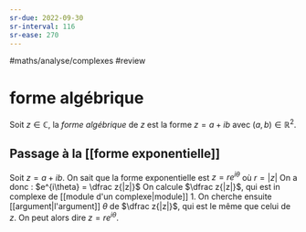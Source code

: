 ```yaml
---
sr-due: 2022-09-30
sr-interval: 116
sr-ease: 270
---
```


#maths/analyse/complexes #review 
# forme algébrique
Soit $z\in\mathbb C$, la _forme algébrique_ de $z$ est la forme $z=a+ib$ avec $(a,b)\in\mathbb R^2$.

## Passage à la [[forme exponentielle]]
Soit $z = a+ib$.
On sait que la forme exponentielle est $z=re^{i\theta}$ où $r=|z|$
On a donc : $e^{i\theta} = \dfrac z{|z|}$
On calcule $\dfrac z{|z|}$, qui est in complexe de [[module d'un complexe|module]] 1.
On cherche ensuite [[argument|l'argument]] $\theta$ de $\dfrac z{|z|}$, qui est le même que celui de $z$.
On peut alors dire $z = re^{i\theta}$.


